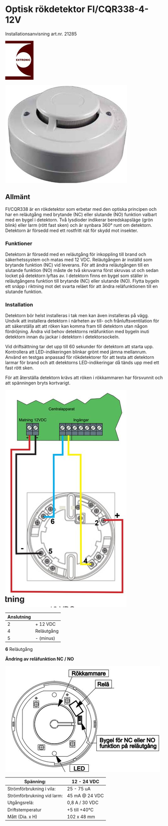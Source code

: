 # **Optisk rökdetektor FI/CQR338-4-12V**

Installationsanvisning art.nr. 21285

![](_page_0_Picture_3.jpeg)

![](_page_0_Picture_4.jpeg)

## **Allmänt**

FI/CQR338 är en rökdetektor som erbetar med den optiska principen och har en reläutgång med brytande (NC) eller slutande (NO) funktion valbart med en bygel i detektorn. Två lysdioder indikerar beredskapsläge (grön blink) eller larm (rött fast sken) och är synbara 360° runt om detektorn. Detektorn är försedd med ett rostfritt nät för skydd mot insekter.

### **Funktioner**

Detektorn är försedd med en reläutgång för inkoppling till brand och säkerhetssystem och matas med 12 VDC. Reläutgången är inställd som brytande funktion (NC) vid leverans. För att ändra reläutgången till en slutande funktion (NO) måste de två skruvarna först skruvas ut och sedan locket på detektorn lyftas av. I detektorn finns en bygel som ställer in reläutgångens funktion till brytande (NC) eller slutande (NO). Flytta bygeln ett snäpp i riktning mot det svarta reläet för att ändra reläfunktionen till en slutande funktion.

### **Installation**

Detektorn bör helst installeras i tak men kan även installeras på vägg. Undvik att installera detektorn i närheten av till- och frånluftsventilation för att säkerställa att att röken kan komma fram till detektorn utan någon fördröjning. Ändra vid behov detektorns reläfunktion med bygeln inuti detektorn innan du jackar i detektorn i detektorsockeln.

Vid driftsättning tar det upp till 60 sekunder för detektorn att starta upp. Kontrollera att LED-indikeringen blinkar grönt med jämna mellanrum. Använd en testgas anpassad för rökdetektorer för att testa att detektorn larmar för brand och att detektorns LED-indikeringar då tänds upp med ett fast rött sken.

För att återställa detektorn krävs att röken i rökkammaren har försvunnit och att spänningen bryts kortvarigt.

![](_page_0_Figure_13.jpeg)

| Anslutning |            |
|------------|------------|
| 2          | + 12 VDC   |
| 4          | Reläutgång |
| 5          | - (minus)  |

**6** Reläutgång

**Ändring av reläfunktion NC / NO**

![](_page_0_Picture_16.jpeg)

| Spänning:                  | 12 - 24 VDC    |
|----------------------------|----------------|
| Strömförbrukning i vila:   | 25 - 75 uA     |
| Strömförbrukning vid larm: | 45 mA @ 24 VDC |
| Utgångsrelä:               | 0,8 A / 30 VDC |
| Driftstemperatur           | +5 till +40°C  |
| Mått (Dia. x H)            | 102 x 48 mm    |